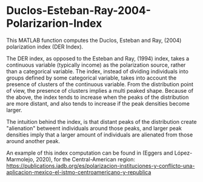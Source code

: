 # Duclos-Esteban-Ray-2004-Polarizarion-Index
This MATLAB function computes the Duclos, Esteban and Ray, (2004) polarization index (DER Index).

The DER index, as opposed to the Esteban and Ray, (1994) index, takes a continuous variable (typically income) as the polarization source, rather than a categorical variable. The index, instead of dividing individuals into groups defined by some categorical variable, takes into account the presence of clusters of the continuous variable. From the distribution point of view, the presence of clusters implies a multi peaked shape. Because of the above, the index tends to increase when the peaks of the distribution are more distant, and also tends to increase if the peak densities become larger.

The intuition behind the index, is that distant peaks of the distribution create "alienation" betweent individuals around those peaks, and larger peak densities imply that a larger amount of individuals are alienated from those around another peak.

An example of this index computation can be found in (Eggers and López-Marmolejo, 2020), for the Central-American region: https://publications.iadb.org/es/polarizacion-instituciones-y-conflicto-una-aplicacion-mexico-el-istmo-centroamericano-y-republica
